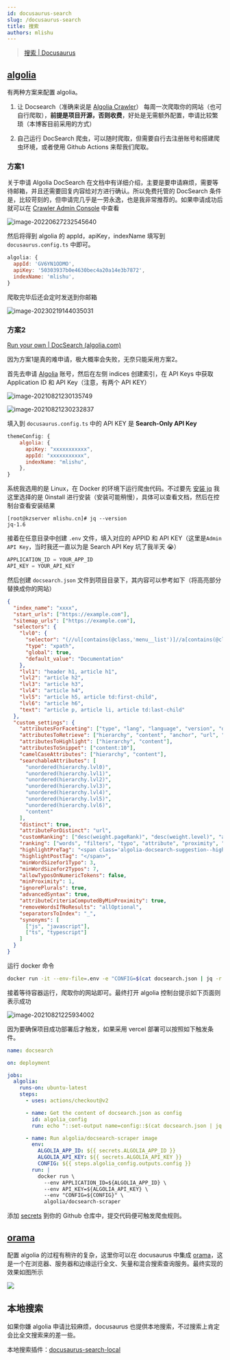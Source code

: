 ```yaml
---
id: docusaurus-search
slug: /docusaurus-search
title: 搜索
authors: mlishu
---
```


> [搜索 | Docusaurus](https://docusaurus.io/zh-CN/docs/search)

## [algolia](https://www.algolia.com/)

有两种方案来配置 algolia。

1. 让 Docsearch（准确来说是 [Algolia Crawler](https://crawler.algolia.com/)） 每周一次爬取你的网站（也可自行爬取），**前提是项目开源，否则收费**，好处是无需额外配置，申请比较繁琐（本博客目前采用的方式）

2. 自己运行 DocSearch 爬虫，可以随时爬取，但需要自行去注册账号和搭建爬虫环境，或者使用 Github Actions 来帮我们爬取。

### 方案1

关于申请 Algolia DocSearch 在文档中有详细介绍，主要是要申请麻烦，需要等待邮箱，并且还需要回复内容给对方进行确认。所以免费托管的 DocSearch 条件是，比较苛刻的，但申请完几乎是一劳永逸，也是我非常推荐的。如果申请成功后就可以在 [Crawler Admin Console](https://crawler.algolia.com/admin/crawlers) 中查看

![image-20220627232545640](https://img.mlishu.cn/image-20220627232545640.png)

然后将得到 algolia 的 appId，apiKey，indexName 填写到 `docusaurus.config.ts` 中即可。

```javascript title='docusaurus.config.ts'
algolia: {
  appId: 'GV6YN1ODMO',
  apiKey: '50303937b0e4630bec4a20a14e3b7872',
  indexName: 'mlishu',
}
```

爬取完毕后还会定时发送到你邮箱

![image-20230219144035031](https://img.mlishu.cn/image-20230219144035031.png)

### 方案2

[Run your own | DocSearch (algolia.com)](https://docsearch.algolia.com/docs/run-your-own)

因为方案1是真的难申请，极大概率会失败，无奈只能采用方案2。

首先去申请 [Algolia](https://www.algolia.com/) 账号，然后在左侧 indices 创建索引，在 API Keys 中获取 Application ID 和 API Key（注意，有两个 API KEY）

![image-20210821230135749](https://img.mlishu.cn/image-20210821230135749.png)

![image-20210821230232837](https://img.mlishu.cn/image-20210821230232837.png)

填入到 `docusaurus.config.ts` 中的 API KEY 是 **Search-Only API Key**

```js
themeConfig: {
    algolia: {
      apiKey: "xxxxxxxxxxx",
      appId: "xxxxxxxxxxx",
      indexName: "mlishu",
    },
}
```

系统我选用的是 Linux，在 Docker 的环境下运行爬虫代码。不过要先 [安装 jq](https://github.com/stedolan/jq/wiki/Installation#zero-install) 我这里选择的是 0install 进行安装（安装可能稍慢），具体可以查看文档，然后在控制台查看安装结果

```
[root@kzserver mlishu.cn]# jq --version
jq-1.6
```

接着在任意目录中创建 `.env` 文件，填入对应的 APPID 和 API KEY（这里是`Admin API Key`，当时我还一直以为是 Search API Key 坑了我半天 😭）

```js
APPLICATION_ID = YOUR_APP_ID
API_KEY = YOUR_API_KEY
```

然后创建 `docsearch.json` 文件到项目目录下，其内容可以参考如下（将高亮部分替换成你的网站）

```json title='docsearch.json' {2-4}
{
  "index_name": "xxxx",
  "start_urls": ["https://example.com"],
  "sitemap_urls": ["https://example.com"],
  "selectors": {
    "lvl0": {
      "selector": "(//ul[contains(@class,'menu__list')]//a[contains(@class, 'menu__link menu__link--sublist menu__link--active')]/text() | //nav[contains(@class, 'navbar')]//a[contains(@class, 'navbar__link--active')]/text())[last()]",
      "type": "xpath",
      "global": true,
      "default_value": "Documentation"
    },
    "lvl1": "header h1, article h1",
    "lvl2": "article h2",
    "lvl3": "article h3",
    "lvl4": "article h4",
    "lvl5": "article h5, article td:first-child",
    "lvl6": "article h6",
    "text": "article p, article li, article td:last-child"
  },
  "custom_settings": {
    "attributesForFaceting": ["type", "lang", "language", "version", "docusaurus_tag"],
    "attributesToRetrieve": ["hierarchy", "content", "anchor", "url", "url_without_anchor", "type"],
    "attributesToHighlight": ["hierarchy", "content"],
    "attributesToSnippet": ["content:10"],
    "camelCaseAttributes": ["hierarchy", "content"],
    "searchableAttributes": [
      "unordered(hierarchy.lvl0)",
      "unordered(hierarchy.lvl1)",
      "unordered(hierarchy.lvl2)",
      "unordered(hierarchy.lvl3)",
      "unordered(hierarchy.lvl4)",
      "unordered(hierarchy.lvl5)",
      "unordered(hierarchy.lvl6)",
      "content"
    ],
    "distinct": true,
    "attributeForDistinct": "url",
    "customRanking": ["desc(weight.pageRank)", "desc(weight.level)", "asc(weight.position)"],
    "ranking": ["words", "filters", "typo", "attribute", "proximity", "exact", "custom"],
    "highlightPreTag": "<span class='algolia-docsearch-suggestion--highlight'>",
    "highlightPostTag": "</span>",
    "minWordSizefor1Typo": 3,
    "minWordSizefor2Typos": 7,
    "allowTyposOnNumericTokens": false,
    "minProximity": 1,
    "ignorePlurals": true,
    "advancedSyntax": true,
    "attributeCriteriaComputedByMinProximity": true,
    "removeWordsIfNoResults": "allOptional",
    "separatorsToIndex": "_",
    "synonyms": [
      ["js", "javascript"],
      ["ts", "typescript"]
    ]
  }
}
```

运行 docker 命令

```bash
docker run -it --env-file=.env -e "CONFIG=$(cat docsearch.json | jq -r tostring)" algolia/docsearch-scraper
```

接着等待容器运行，爬取你的网站即可。最终打开 algolia 控制台提示如下页面则表示成功

![image-20210821225934002](https://img.mlishu.cn/image-20210821225934002.png)

因为要确保项目成功部署后才触发，如果采用 vercel 部署可以按照如下触发条件。

```yaml title='.github/workflows/docsearch.yml'
name: docsearch

on: deployment

jobs:
  algolia:
    runs-on: ubuntu-latest
    steps:
      - uses: actions/checkout@v2

      - name: Get the content of docsearch.json as config
        id: algolia_config
        run: echo "::set-output name=config::$(cat docsearch.json | jq -r tostring)"

      - name: Run algolia/docsearch-scraper image
        env:
          ALGOLIA_APP_ID: ${{ secrets.ALGOLIA_APP_ID }}
          ALGOLIA_API_KEY: ${{ secrets.ALGOLIA_API_KEY }}
          CONFIG: ${{ steps.algolia_config.outputs.config }}
        run: |
          docker run \
            --env APPLICATION_ID=${ALGOLIA_APP_ID} \
            --env API_KEY=${ALGOLIA_API_KEY} \
            --env "CONFIG=${CONFIG}" \
            algolia/docsearch-scraper
```

添加 [secrets](https://docs.github.com/en/actions/security-guides/encrypted-secrets#creating-encrypted-secrets-for-a-repository) 到你的 Github 仓库中，提交代码便可触发爬虫规则。

## [orama](https://docs.oramasearch.com/open-source/plugins/plugin-docusaurus)

配置 algolia 的过程有稍许的复杂，这里你可以在 docusaurus 中集成 [orama](https://docs.oramasearch.com/open-source/plugins/plugin-docusaurus)，这是一个在浏览器、服务器和边缘运行全文、矢量和混合搜索查询服务。最终实现的效果如图所示

![](https://img.mlishu.cn/2024/0118082834-202401180828818.png)

## 本地搜索

如果你嫌 algolia 申请比较麻烦，docusaurus 也提供本地搜索，不过搜索上肯定会比全文搜索来的差一些。

本地搜索插件：[docusaurus-search-local](https://github.com/cmfcmf/docusaurus-search-local)
